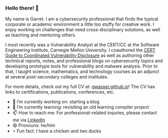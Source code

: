 ### Hello there! 👋

My name is Garret. I am a cybersecurity professional that finds the typical corporate or academic environment a little too stuffy for creative work. I enjoy working on challenges that need cross-disciplinary solutions, as well as teaching and mentoring others.

I most recently was a Vulnerability Analyst at the CERT/CC at the Software Engineering Institute, Carnegie Mellon University. I coauthored the [CERT Guide to Coordinated Vulnerability Disclosure](https://certcc.github.io/CERT-Guide-to-CVD/) as well as authoring other technical reports, notes, and professional blogs on cybersecurity topics and developing prototype tools for vulnerability and malware analysis. Prior to that, I taught science, mathematics, and technology courses as an adjunct at several post-secondary colleges and institutes.

For more details, check out my full CV at: [gwasser.github.io](https://gwasser.github.io)! The CV has links to certifications, publications, conferences, etc.

- 🔭 I’m currently working on: starting a blog
- 🌱 I’m currently learning: revisiting an old learning compiler project
- 📫 How to reach me: For professional-related inquries, please contact me via [LinkedIn](https://www.linkedin.com/in/garretwassermann/)
- 😄 Pronouns: he/him
- ⚡ Fun fact: I have a chicken and two ducks

<!--
**gwasser/gwasser** is a ✨ _special_ ✨ repository because its `README.md` (this file) appears on your GitHub profile.

Here are some ideas to get you started:

- 🔭 I’m currently working on ...
- 🌱 I’m currently learning ...
- 👯 I’m looking to collaborate on ...
- 🤔 I’m looking for help with ...
- 💬 Ask me about ...
- 📫 How to reach me: ...
- 😄 Pronouns: ...
- ⚡ Fun fact: ...
-->

